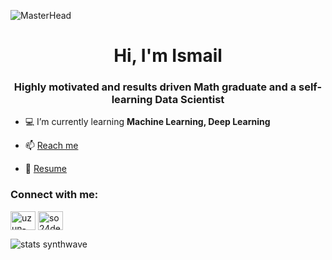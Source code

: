 ![MasterHead](https://www.dreamdeepsky.ch/wp-content/uploads/2018/01/cropped-NGC6992-1.png)
<h1 align="center">Hi, I'm Ismail </h1>
<h3 align="center">Highly motivated and results driven Math graduate and a self-learning Data Scientist</h3>

- :computer: I’m currently learning **Machine Learning, Deep Learning**

- 📫 [Reach me](mailto:so24def@gmail.com)

- 📄 [Resume](https://rxresu.me/so24def/public)

<h3 align="left">Connect with me:</h3>
<p align="left">
<a href="https://linkedin.com/in/uzun-ismail" target="blank"><img align="center" src="https://raw.githubusercontent.com/rahuldkjain/github-profile-readme-generator/master/src/images/icons/Social/linked-in-alt.svg" alt="uzun-ismail" height="30" width="40" /></a>
<a href="https://kaggle.com/so24def" target="blank"><img align="center" src="https://raw.githubusercontent.com/rahuldkjain/github-profile-readme-generator/master/src/images/icons/Social/kaggle.svg" alt="so24def" height="30" width="40" /></a>
</p>

![stats synthwave](https://github-readme-stats.vercel.app/api?username=so24def&show_icons=true&theme=synthwave)



